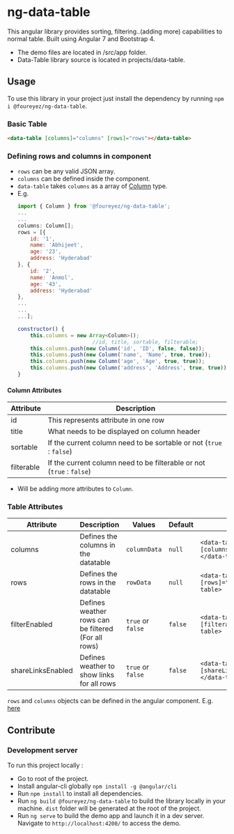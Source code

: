# ng-data-table
This angular library provides sorting, filtering..(adding more) capabilities to normal table.
Built using Angular 7 and Bootstrap 4.

* The demo files are located in /src/app folder. 
* Data-Table library source is located in projects/data-table.

## Usage
To use this library in your project just install the dependency by running `npm i @foureyez/ng-data-table`.

### Basic Table
```html
<data-table [columns]="columns" [rows]="rows"></data-table>
```

### Defining rows and columns in component
* `rows` can be any valid JSON array.
* `columns` can be defined inside the component. 
* `data-table` takes `columns` as a array of [Column](https://github.com/foureyez/data-table/blob/master/projects/ng-data-table/src/lib/model/column.ts) type. 
*  E.g. 
    ```javascript
    import { Column } from '@foureyez/ng-data-table';
    ...
    ...
    columns: Column[];
    rows = [{
        id: '1',
        name: 'Abhijeet',
        age: '23',
        address: 'Hyderabad'
    }, {
        id: '2',
        name: 'Anmol',
        age: '43',
        address: 'Hyderabad'
    },
    ...
    ...
    ...];

    constructor() {
        this.columns = new Array<Column>();
                            //id, title, sortable, filterable;
        this.columns.push(new Column('id', 'ID', false, false));
        this.columns.push(new Column('name', 'Name', true, true));
        this.columns.push(new Column('age', 'Age', true, true));
        this.columns.push(new Column('address', 'Address', true, true));
    }
     ```
#### Column Attributes
| Attribute | Description |
| --------- | ----------- |
| id        | This represents attribute in one row |
| title     | What needs to be displayed on column header |
| sortable  | If the current column need to be sortable or not (`true` : `false`) |
| filterable |  If the current column need to be filterable or not (`true` : `false`) | 

* Will be adding more attributes to `Column`.



### Table Attributes
| Attribute | Description                    | Values      | Default | Example |
| --------- | ------------------------------ | ----------- | ------- |------- |
| columns   | Defines the columns in the datatable | `columnData` |  `null` | `<data-table [columns]="columnData"></data-table>` |
| rows      | Defines the rows in the datatable | `rowData` | `null` | `<data-table [rows]="rowData"></data-table>` |
| filterEnabled | Defines weather rows can be filtered (For all rows) | `true` or `false` | `false` | `<data-table [filterable]=true></data-table>` |
| shareLinksEnabled | Defines weather to show links for all rows | `true` or `false` | `false` | `<data-table [shareLinksEnabled]=true></data-table>` |


`rows` and `columns` objects can be defined in the angular component. E.g. [here](https://github.com/foureyez/data-table/blob/master/src/app/app.component.ts) 

## Contribute
### Development server
To run this project locally :
* Go to root of the project.
* Install angular-cli globally `npm install -g @angular/cli`
* Run `npm install` to install all dependencies.
* Run `ng build @foureyez/ng-data-table` to build the library locally in your machine. `dist` folder will be generated at the root of the project.
* Run `ng serve` to build the demo app and launch it in a dev server. Navigate to `http://localhost:4200/` to access the demo.